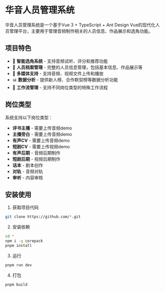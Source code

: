 # 华音人员管理系统

华音人员管理系统是一个基于Vue 3 + TypeScript + Ant Design Vue的现代化人员管理平台，主要用于管理音频制作相关的人员信息、作品展示和选角功能。

## 项目特色

- 🎯 **智能选角系统** - 支持音频试听、评分和推荐功能
- 👥 **人员档案管理** - 完整的人员信息管理，包括基本信息、作品展示等
- 🎵 **多媒体支持** - 支持音频、视频文件上传和播放
- 📊 **数据分析** - 提供新人榜、合作默契榜等数据分析功能
- 🔄 **工作流管理** - 支持不同岗位类型的特殊工作流程

## 岗位类型

系统支持以下岗位类型：

- **评书主播** - 需要上传音频demo
- **主播旁白** - 需要上传音频demo  
- **有声CV** - 需要上传音频demo
- **短剧CV** - 需要上传视频demo
- **有声后期** - 音频后期制作
- **短剧后期** - 视频后期制作
- **话本** - 剧本创作
- **对轨** - 音频对轨
- **审听** - 内容审核

## 安装使用

1. 获取项目代码

```bash
git clone https://github.com/*.git
```

2. 安装依赖

```bash
cd *
npm i -g corepack
pnpm install
```

3. 运行

```bash
pnpm run dev
```

4. 打包

```bash
pnpm build
```

